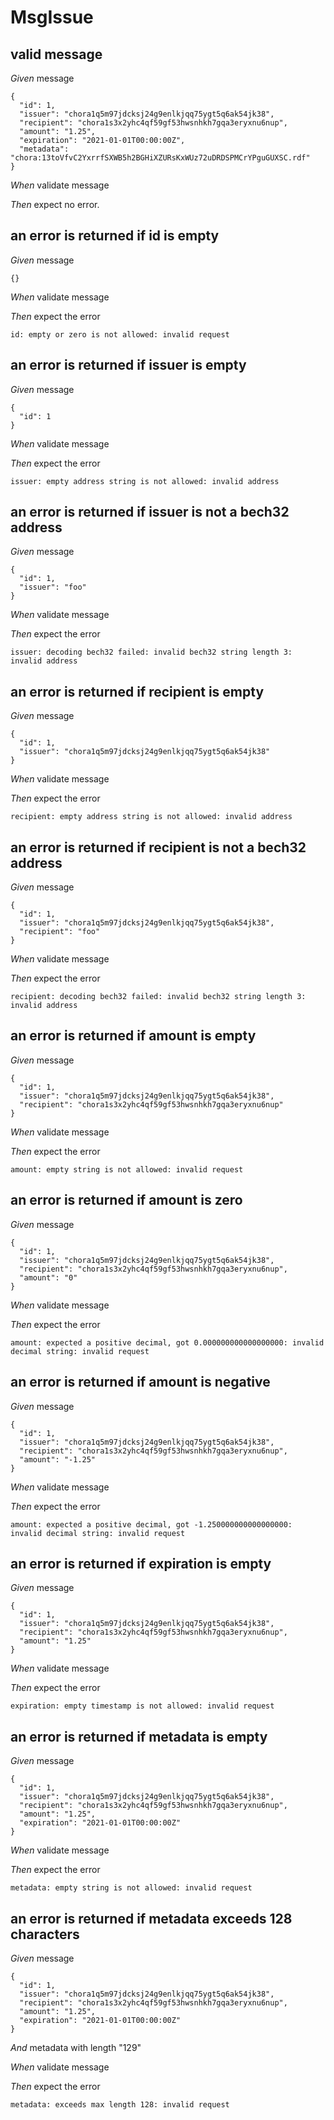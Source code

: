 # MsgIssue

## valid message

_Given_ message

```
{
  "id": 1,
  "issuer": "chora1q5m97jdcksj24g9enlkjqq75ygt5q6ak54jk38",
  "recipient": "chora1s3x2yhc4qf59gf53hwsnhkh7gqa3eryxnu6nup",
  "amount": "1.25",
  "expiration": "2021-01-01T00:00:00Z",
  "metadata": "chora:13toVfvC2YxrrfSXWB5h2BGHiXZURsKxWUz72uDRDSPMCrYPguGUXSC.rdf"
}
```

_When_ validate message

_Then_ expect no error.

## an error is returned if id is empty

_Given_ message

```
{}
```

_When_ validate message

_Then_ expect the error

```
id: empty or zero is not allowed: invalid request
```

## an error is returned if issuer is empty

_Given_ message

```
{
  "id": 1
}
```

_When_ validate message

_Then_ expect the error

```
issuer: empty address string is not allowed: invalid address
```

## an error is returned if issuer is not a bech32 address

_Given_ message

```
{
  "id": 1,
  "issuer": "foo"
}
```

_When_ validate message

_Then_ expect the error

```
issuer: decoding bech32 failed: invalid bech32 string length 3: invalid address
```

## an error is returned if recipient is empty

_Given_ message

```
{
  "id": 1,
  "issuer": "chora1q5m97jdcksj24g9enlkjqq75ygt5q6ak54jk38"
}
```

_When_ validate message

_Then_ expect the error

```
recipient: empty address string is not allowed: invalid address
```

## an error is returned if recipient is not a bech32 address

_Given_ message

```
{
  "id": 1,
  "issuer": "chora1q5m97jdcksj24g9enlkjqq75ygt5q6ak54jk38",
  "recipient": "foo"
}
```

_When_ validate message

_Then_ expect the error

```
recipient: decoding bech32 failed: invalid bech32 string length 3: invalid address
```

## an error is returned if amount is empty

_Given_ message

```
{
  "id": 1,
  "issuer": "chora1q5m97jdcksj24g9enlkjqq75ygt5q6ak54jk38",
  "recipient": "chora1s3x2yhc4qf59gf53hwsnhkh7gqa3eryxnu6nup"
}
```

_When_ validate message

_Then_ expect the error

```
amount: empty string is not allowed: invalid request
```

## an error is returned if amount is zero

_Given_ message

```
{
  "id": 1,
  "issuer": "chora1q5m97jdcksj24g9enlkjqq75ygt5q6ak54jk38",
  "recipient": "chora1s3x2yhc4qf59gf53hwsnhkh7gqa3eryxnu6nup",
  "amount": "0"
}
```

_When_ validate message

_Then_ expect the error

```
amount: expected a positive decimal, got 0.000000000000000000: invalid decimal string: invalid request
```

## an error is returned if amount is negative

_Given_ message

```
{
  "id": 1,
  "issuer": "chora1q5m97jdcksj24g9enlkjqq75ygt5q6ak54jk38",
  "recipient": "chora1s3x2yhc4qf59gf53hwsnhkh7gqa3eryxnu6nup",
  "amount": "-1.25"
}
```

_When_ validate message

_Then_ expect the error

```
amount: expected a positive decimal, got -1.250000000000000000: invalid decimal string: invalid request
```

## an error is returned if expiration is empty

_Given_ message

```
{
  "id": 1,
  "issuer": "chora1q5m97jdcksj24g9enlkjqq75ygt5q6ak54jk38",
  "recipient": "chora1s3x2yhc4qf59gf53hwsnhkh7gqa3eryxnu6nup",
  "amount": "1.25"
}
```

_When_ validate message

_Then_ expect the error

```
expiration: empty timestamp is not allowed: invalid request
```

## an error is returned if metadata is empty

_Given_ message

```
{
  "id": 1,
  "issuer": "chora1q5m97jdcksj24g9enlkjqq75ygt5q6ak54jk38",
  "recipient": "chora1s3x2yhc4qf59gf53hwsnhkh7gqa3eryxnu6nup",
  "amount": "1.25",
  "expiration": "2021-01-01T00:00:00Z"
}
```

_When_ validate message

_Then_ expect the error

```
metadata: empty string is not allowed: invalid request
```

## an error is returned if metadata exceeds 128 characters

_Given_ message

```
{
  "id": 1,
  "issuer": "chora1q5m97jdcksj24g9enlkjqq75ygt5q6ak54jk38",
  "recipient": "chora1s3x2yhc4qf59gf53hwsnhkh7gqa3eryxnu6nup",
  "amount": "1.25",
  "expiration": "2021-01-01T00:00:00Z"
}
```

_And_ metadata with length "129"

_When_ validate message

_Then_ expect the error

```
metadata: exceeds max length 128: invalid request
```
